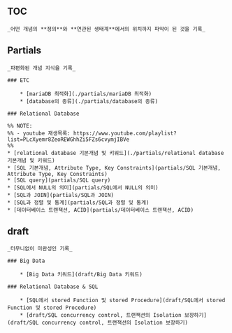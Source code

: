 ## TOC

    _어떤 개념의 **정의**와 **연관된 생태계**에서의 위치까지 파악이 된 것을 기록_



## Partials

    _파편화된 개념 지식을 기록_

    ### ETC

        * [mariaDB 최적화](./partials/mariaDB 최적화)
        * [database의 종류](./partials/database의 종류)

    ### Relational Database

    %% NOTE:
    %% - youtube 재생목록: https://www.youtube.com/playlist?list=PLcXyemr8ZeoREWGhhZi5FZs6cvymjIBVe
    %%
    * [relational database 기본개념 및 키워드](./partials/relational database 기본개념 및 키워드)
    * [SQL 기본개념, Attribute Type, Key Constraints](partials/SQL 기본개념, Attribute Type, Key Constraints)
    * [SQL query](partials/SQL query)
    * [SQL에서 NULL의 의미](partials/SQL에서 NULL의 의미)
    * [SQL과 JOIN](partials/SQL과 JOIN)
    * [SQL과 정렬 및 통계](partials/SQL과 정렬 및 통계)
    * [데이터베이스 트랜잭션, ACID](partials/데이터베이스 트랜잭션, ACID)



## draft

    _터무니없이 미완성인 기록_

    ### Big Data

        * [Big Data 키워드](draft/Big Data 키워드)

    ### Relational Database & SQL

        * [SQL에서 stored Function 및 stored Procedure](draft/SQL에서 stored Function 및 stored Procedure)
        * [draft/SQL concurrency control, 트랜잭션의 Isolation 보장하기](draft/SQL concurrency control, 트랜잭션의 Isolation 보장하기)
